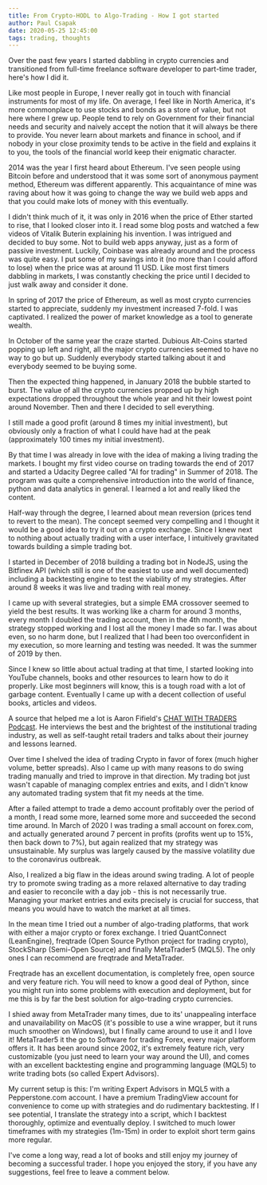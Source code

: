 ```yaml
---
title: From Crypto-HODL to Algo-Trading - How I got started
author: Paul Csapak
date: 2020-05-25 12:45:00
tags: trading, thoughts
---
```


Over the past few years I started dabbling in crypto currencies and transitioned from full-time freelance software developer to part-time trader, here's how I did it.

<!-- more -->

Like most people in Europe, I never really got in touch with financial instruments for most of my life. On average, I feel like in North America, it's more commonplace to use stocks and bonds as a store of value, but not here where I grew up. People tend to rely on Government for their financial needs and security and naively accept the notion that it will always be there to provide. You never learn about markets and finance in school, and if nobody in your close proximity tends to be active in the field and explains it to you, the tools of the financial world keep their enigmatic character.

2014 was the year I first heard about Ethereum. I've seen people using Bitcoin before and understood that it was some sort of anonymous payment method, Ethereum was different apparently. This acquaintance of mine was raving about how it was going to change the way we build web apps and that you could make lots of money with this eventually.

I didn't think much of it, it was only in 2016 when the price of Ether started to rise, that I looked closer into it. I read some blog posts and watched a few videos of Vitalik Buterin explaining his invention. I was intrigued and decided to buy some. Not to build web apps anyway, just as a form of passive investment. Luckily, Coinbase was already around and the process was quite easy. I put some of my savings into it (no more than I could afford to lose) when the price was at around 11 USD. Like most first timers dabbling in markets, I was constantly checking the price until I decided to just walk away and consider it done.

In spring of 2017 the price of Ethereum, as well as most crypto currencies started to appreciate, suddenly my investment increased 7-fold. I was captivated. I realized the power of market knowledge as a tool to generate wealth.

In October of the same year the craze started. Dubious Alt-Coins started popping up left and right, all the major crypto currencies seemed to have no way to go but up. Suddenly everybody started talking about it and everybody seemed to be buying some.

Then the expected thing happened, in January 2018 the bubble started to burst. The value of all the crypto currencies propped up by high expectations dropped throughout the whole year and hit their lowest point around November. Then and there I decided to sell everything.

I still made a good profit (around 8 times my initial investment), but obviously only a fraction of what I could have had at the peak (approximately 100 times my initial investment).

By that time I was already in love with the idea of making a living trading the markets. I bought my first video course on trading towards the end of 2017 and started a Udacity Degree called "AI for trading" in Summer of 2018. The program was quite a comprehensive introduction into the world of finance, python and data analytics in general. I learned a lot and really liked the content.

Half-way through the degree, I learned about mean reversion (prices tend to revert to the mean). The concept seemed very compelling and I thought it would be a good idea to try it out on a crypto exchange. Since I knew next to nothing about actually trading with a user interface, I intuitively gravitated towards building a simple trading bot. 

I started in December of 2018 building a trading bot in NodeJS, using the Bitfinex API (which still is one of the easiest to use and well documented) including a backtesting engine to test the viability of my strategies. After around 8 weeks it was live and trading with real money.

I came up with several strategies, but a simple EMA crossover seemed to yield the best results. It was working like a charm for around 3 months, every month I doubled the trading account, then in the 4th month, the strategy stopped working and I lost all the money I made so far. I was about even, so no harm done, but I realized that I had been too overconfident in my execution, so more learning and testing was needed. It was the summer of 2019 by then.

Since I knew so little about actual trading at that time, I started looking into YouTube channels, books and other resources to learn how to do it properly. Like most beginners will know, this is a tough road with a lot of garbage content. Eventually I came up with a decent collection of useful books, articles and videos. 

A source that helped me a lot is Aaron Fifield's [CHAT WITH TRADERS Podcast](https://chatwithtraders.com/). He interviews the best and the brightest of the institutional trading industry, as well as self-taught retail traders and talks about their journey and lessons learned.

Over time I shelved the idea of trading Crypto in favor of forex (much higher volume, better spreads). Also I came up with many reasons to do swing trading manually and tried to improve in that direction. My trading bot just wasn't capable of managing complex entries and exits, and I didn't know any automated trading system that fit my needs at the time. 

After a failed attempt to trade a demo account profitably over the period of a month, I read some more, learned some more and succeeded the second time around. In March of 2020 I was trading a small account on forex.com, and actually generated around 7 percent in profits (profits went up to 15%, then back down to 7%), but again realized that my strategy was unsustainable. My surplus was largely caused by the massive volatility due to the coronavirus outbreak. 

Also, I realized a big flaw in the ideas around swing trading. A lot of people try to promote swing trading as a more relaxed alternative to day trading and easier to reconcile with a day job - this is not necessarily true. Managing your market entries and exits precisely is crucial for success, that means you would have to watch the market at all times.

In the mean time I tried out a number of algo-trading platforms, that work with either a major crypto or forex exchange. I tried QuantConnect (LeanEngine), freqtrade (Open Source Python project for trading crypto), StockSharp (Semi-Open Source) and finally MetaTrader5 (MQL5). The only ones I can recommend are freqtrade and MetaTrader. 

Freqtrade has an excellent documentation, is completely free, open source and very feature rich. You will need to know a good deal of Python, since you might run into some problems with execution and deployment, but for me this is by far the best solution for algo-trading crypto currencies.

I shied away from MetaTrader many times, due to its' unappealing interface and unavailability on MacOS (it's possible to use a wine wrapper, but it runs much smoother on Windows), but I finally came around to use it and I love it! MetaTrader5 it the go to Software for trading Forex, every major platform offers it. It has been around since 2002, it's extremely feature rich, very customizable (you just need to learn your way around the UI), and comes with an excellent backtesting engine and programming language (MQL5) to write trading bots (so called Expert Advisors).

My current setup is this: I'm writing Expert Advisors in MQL5 with a Pepperstone.com account. I have a premium TradingView account for convenience to come up with strategies and do rudimentary backtesting. If I see potential, I translate the strategy into a script, which I backtest thoroughly, optimize and eventually deploy. I switched to much lower timeframes with my strategies (1m-15m) in order to exploit short term gains more regular.

I've come a long way, read a lot of books and still enjoy my journey of becoming a successful trader. I hope you enjoyed the story, if you have any suggestions, feel free to leave a comment below.
